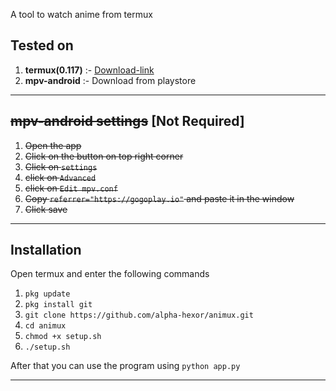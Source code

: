 

A tool to watch anime from termux

## Tested on
1. **termux(0.117)** :- [Download-link](https://www.apkmirror.com/apk/fredrik-fornwall/termux-fdroid-version/termux-fdroid-version-0-117-release/termux-fdroid-version-0-117-android-apk-download/) 
2. **mpv-android** :- Download from playstore
***

## ~~mpv-android settings~~ **[Not Required]**
1. ~~Open the app~~
2. ~~Click on the button on top right corner~~
3. ~~Click on `settings`~~
4. ~~click on `Advanced`~~
5. ~~click on `Edit mpv.conf`~~
6. ~~Copy `referrer="https://gogoplay.io"` and paste it in the window~~
7. ~~Click save~~

***

## Installation
Open termux and enter the following commands
1. `pkg update`
2. `pkg install git`
3. `git clone https://github.com/alpha-hexor/animux.git`
4. `cd animux`
4. `chmod +x setup.sh`
5. `./setup.sh`


After that you can use the program using `python app.py`

***